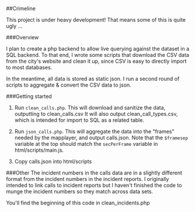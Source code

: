 ##Crimeline

This project is under heavy development!  That means some of this is quite ugly …

###Overview

I plan to create a php backend to allow live querying against the dataset in a SQL backend.  To that end, I wrote some scripts that download the CSV data from the city's website and clean it up, since CSV is easy to directly import to most databases.

In the meantime, all data is stored as static json.  I run a second round of scripts to aggregate & convert the CSV data to json.

###Getting started

1) Run `clean_calls.php`.  This will download and sanitize the data, outputting to clean_calls.csv  It will also output clean_call_types.csv, which is intended for import to SQL as a related table.

2) Run `json_calls.php`.  This will aggregate the data into the "frames" needed by the mapplayer, and output calls.json.  Note that the `$framesep` variable at the top should match the `secPerFrame` variable in html/scripts/main.js.

3) Copy calls.json into html/scripts

###Other
The incident numbers in the calls data are in a slightly different format from the incident numbers in the incident reports.  I originally intended to link calls to incident reports but I haven't finished the code to munge the incident numbers so they match across data sets.

You'll find the beginning of this code in clean_incidents.php


